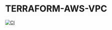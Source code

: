 # TERRAFORM-AWS-VPC
<!-- markdownlint-disable no-inline-html -->

[![CI](https://github.com/sharksrus/terraform-aws-vpc/actions/workflows/ci.yaml/badge.svg)](https://github.com/sharksrus/terraform-aws-vpc/actions/workflows/ci.yaml)
